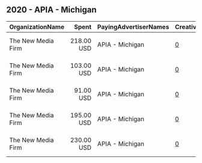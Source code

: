 ## 2020 - APIA - Michigan 
|OrganizationName|Spent|PayingAdvertiserNames|CreativeUrls|Impressions|Genders|AgeBrackets|CountryCodes|BillingAddresses|CandidateBallotInformation|
|:---|---:|:---|:---|---:|:---|:---|:---|:---|:---|
|The New Media Firm|218.00 USD|APIA - Michigan|[0](https://www.snap.com/political-ads/asset/42315a0f6052d0d24a209b44940f4024911410b89eaae704090c9490a0b650fb?mediaType=mp4)|52,090|||united states|"1730 Rhode Island Ave, NW Ste 213,Washington,20036,US"|Asian Pacific Islander American Vote|
|The New Media Firm|103.00 USD|APIA - Michigan|[0](https://www.snap.com/political-ads/asset/591cb9eafa649aec68516c6dbad1f76ea6323c61b342fc33ef547372e16bcb35?mediaType=mp4)|13,952|||united states|"1730 Rhode Island Ave, NW Ste 213,Washington,20036,US"|Asian Pacific Islander American Vote|
|The New Media Firm|91.00 USD|APIA - Michigan|[0](https://www.snap.com/political-ads/asset/64e8724288ff4420b33bc9438d13e8a8185b66d5f11449a357c873ffafd69a02?mediaType=mp4)|11,344|||united states|"1730 Rhode Island Ave, NW Ste 213,Washington,20036,US"|Asian Pacific Islander American Vote|
|The New Media Firm|195.00 USD|APIA - Michigan|[0](https://www.snap.com/political-ads/asset/7084e4b4675c9c0f27027138e38e33311c4265ea0e5fc06f8985d7eb16f06159?mediaType=mp4)|44,519|||united states|"1730 Rhode Island Ave, NW Ste 213,Washington,20036,US"|Asian Pacific Islander American Vote|
|The New Media Firm|230.00 USD|APIA - Michigan|[0](https://www.snap.com/political-ads/asset/fc47604e81a1ec6e17560c1031d58092e60f73179856aa2b6aea352371dc834f?mediaType=mp4)|24,157|||united states|"1730 Rhode Island Ave, NW Ste 213,Washington,20036,US"|Asian Pacific Islander American Vote|
